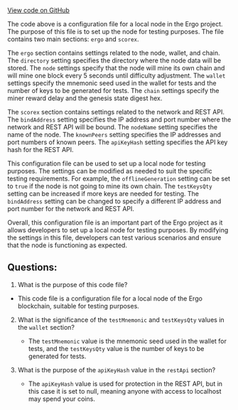 [View code on GitHub](https://github.com/ergoplatform/ergo/target/streams/_global/assemblyOption/_global/streams/assembly/d1611456b2abd81a733bfc1664ba7823fb3afeb4_dir/node2/application.conf)

The code above is a configuration file for a local node in the Ergo project. The purpose of this file is to set up the node for testing purposes. The file contains two main sections: `ergo` and `scorex`.

The `ergo` section contains settings related to the node, wallet, and chain. The `directory` setting specifies the directory where the node data will be stored. The `node` settings specify that the node will mine its own chain and will mine one block every 5 seconds until difficulty adjustment. The `wallet` settings specify the mnemonic seed used in the wallet for tests and the number of keys to be generated for tests. The `chain` settings specify the miner reward delay and the genesis state digest hex.

The `scorex` section contains settings related to the network and REST API. The `bindAddress` setting specifies the IP address and port number where the network and REST API will be bound. The `nodeName` setting specifies the name of the node. The `knownPeers` setting specifies the IP addresses and port numbers of known peers. The `apiKeyHash` setting specifies the API key hash for the REST API.

This configuration file can be used to set up a local node for testing purposes. The settings can be modified as needed to suit the specific testing requirements. For example, the `offlineGeneration` setting can be set to `true` if the node is not going to mine its own chain. The `testKeysQty` setting can be increased if more keys are needed for testing. The `bindAddress` setting can be changed to specify a different IP address and port number for the network and REST API.

Overall, this configuration file is an important part of the Ergo project as it allows developers to set up a local node for testing purposes. By modifying the settings in this file, developers can test various scenarios and ensure that the node is functioning as expected.
## Questions: 
 1. What is the purpose of this code file?
   - This code file is a configuration file for a local node of the Ergo blockchain, suitable for testing purposes.

2. What is the significance of the `testMnemonic` and `testKeysQty` values in the `wallet` section?
   - The `testMnemonic` value is the mnemonic seed used in the wallet for tests, and the `testKeysQty` value is the number of keys to be generated for tests.

3. What is the purpose of the `apiKeyHash` value in the `restApi` section?
   - The `apiKeyHash` value is used for protection in the REST API, but in this case it is set to null, meaning anyone with access to localhost may spend your coins.